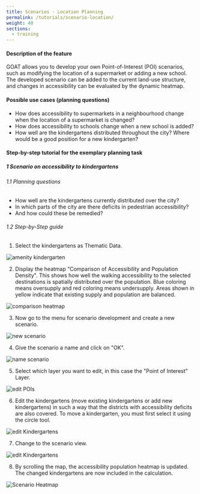 ```yaml
---
title: Scenarios - Location Planning
permalink: /tutorials/scenario-location/
weight: 40
sections:
  - training
---
```


#### Description of the feature
GOAT allows you to develop your own Point-of-Interest (POI) scenarios, such as modifying the location of a supermarket or adding a new school. The developed scenario can be added to the current land-use structure, and changes in accessibility can be evaluated by the dynamic heatmap.  

#### Possible use cases (planning questions)
- How does accessibility to supermarkets in a neighbourhood change when the location of a supermarket is changed?
- How does accessibility to schools change when a new school is added?
- How well are the kindergartens distributed throughout the city? Where would be a good position for a new kindergarten? 


#### Step-by-step tutorial for the exemplary planning task
##### 1 Scenario on accessibility to kindergartens
###### 1.1 Planning questions
- How well are the kindergartens currently distributed over the city? 
- In which parts of the city are there deficits in pedestrian accessibility? 
- And how could these be remedied?


###### 1.2 Step-by-Step guide

1. Select the kindergartens as Thematic Data.  

<img src="/images/training_materials/Scenario_POIs/kindergarten.webp" alt="amenity kindergarten" style="max-height:200px;"/>

2. Display the heatmap "Comparison of Accessibility and Population Density". This shows how well the walking accessibility to the selected destinations is spatially distributed over the population. Blue coloring means oversupply and red coloring means undersupply. Areas shown in yellow indicate that existing supply and population are balanced.  

![comparison heatmap](/images/training_materials/Scenario_POIs/walkability_popoulation_index.webp)

3. Now go to the menu for scenario development and create a new scenario.  

<img src="/images/training_materials/Scenario_POIs/create_scenario.webp"  alt="new scenario" style="max-height:150px;"/>

4. Give the scenario a name and click on "OK".  

<img src="/images/training_materials/Scenario_POIs/name_scenario.webp" alt="name scenario" style="max-height:200px;"/>

5. Select which layer you want to edit, in this case the "Point of Interest" Layer.  

<img src="/images/training_materials/Scenario_POIs/PointofInterest.webp" alt="edit POIs" style="max-height:200px;"/>

6. Edit the kindergartens (move existing kindergartens or add new kindergartens) in such a way that the districts with accessibility deficits are also covered. To move a kindergarten, you must first select it using the circle tool.  

<img src="/images/training_materials/Scenario_POIs/circle_tool.webp" alt="edit Kindergartens" style="max-height:270px;"/>

7. Change to the scenario view.  

<img src="/images/training_materials/Scenario_POIs/scenario_heatmap.webp" alt="edit Kindergartens" style="max-height:250px;"/>

8. By scrolling the map, the accessibility population heatmap is updated. The changed kindergartens are now included in the calculation. 

![Scenario Heatmap](/images/training_materials/Scenario_POIs/new_kindergarden.webp)








 